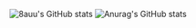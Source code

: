 ![8auu's GitHub stats](https://github-readme-stats.vercel.app/api?username=8auu&show_icons=true&theme=radical&count_private=true)
![Anurag's GitHub stats](https://github-readme-stats.vercel.app/api?username=anuraghazra&count_private=true)
